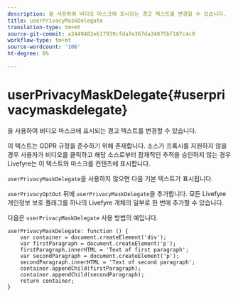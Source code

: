 ```yaml
---
description: 을 사용하여 비디오 마스크에 표시되는 경고 텍스트를 변경할 수 있습니다.
title: userPrivacyMaskDelegate
translation-type: tm+mt
source-git-commit: a2449482e617939cfda7e367da34875bf187c4c9
workflow-type: tm+mt
source-wordcount: '106'
ht-degree: 0%

---
```



# userPrivacyMaskDelegate{#userprivacymaskdelegate}

을 사용하여 비디오 마스크에 표시되는 경고 텍스트를 변경할 수 있습니다.

이 텍스트는 GDPR 규정을 준수하기 위해 존재합니다. 소스가 프록시를 지원하지 않을 경우 사용자가 비디오를 클릭하고 해당 소스로부터 잠재적인 추적을 승인하지 않는 경우 Livefyre는 이 텍스트와 마스크를 컨텐츠에 표시합니다.

`userPrivacyMaskDelegate`을 사용하지 않으면 다음 기본 텍스트가 표시됩니다.

`userPrivacyOptOut` 뒤에 `userPrivacyMaskDelegate`을 추가합니다. 모든 Livefyre 개인정보 보호 플래그를 하나의 Livefyre 개체의 일부로 한 번에 추가할 수 있습니다.

다음은 `userPrivacyMaskDelegate` 사용 방법의 예입니다.

```
userPrivacyMaskDelegate: function () { 
    var container = document.createElement('div'); 
    var firstParagraph = document.createElement('p'); 
    firstParagraph.innerHTML = 'Text of first paragraph'; 
    var secondParagraph = document.createElement('p'); 
    secondParagraph.innerHTML = 'Text of second paragraph'; 
    container.appendChild(firstParagraph); 
    container.appendChild(secondParagraph); 
    return container; 
}
```
